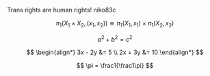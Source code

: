 <script type="text/javascript" src="https://cdnjs.cloudflare.com/ajax/libs/mathjax/2.7.3/MathJax.js?config=TeX-AMS-MML_HTMLorMML"></script>
<link rel="shortcut icon" type="image/x-icon" href="/favicon.ico">

Trans rights are human rights! niko83c

$$ \pi_1(X_1 \times X_2, (x_1,x_2)) \cong \pi_1(X_1,x_1) \times \pi_1(X_2,x_2) $$

$$ a^2 + b^2 = c^2 $$

$$
\begin{align*}
3x - 2y &= 5 \\
2x + 3y &= 10
\end{align*}
$$

$$ \pi = \frac1{\frac1\pi} $$
